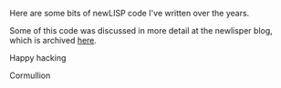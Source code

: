 Here are some bits of newLISP code I've written over the years.

Some of this code was discussed in more detail at the newlisper blog, which is archived [here](newlisper.wordpress.com).

Happy hacking

Cormullion
